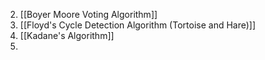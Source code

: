 2. [[Boyer Moore Voting Algorithm]]
3. [[Floyd's Cycle Detection Algorithm (Tortoise and Hare)]]
4. [[Kadane's Algorithm]]
5. 